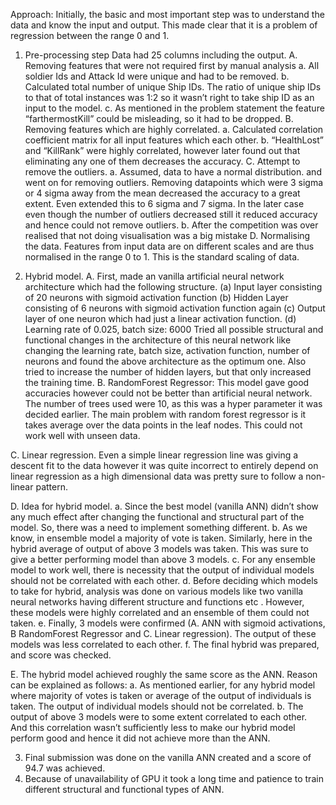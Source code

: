 Approach:
Initially, the basic and most important step was to understand the data and know the input and output. This made clear that it is a problem of regression between the range 0 and 1.
1.	Pre-processing step
Data had 25 columns including the output.
A.	Removing features that were not required first by manual analysis
a.	All soldier Ids and Attack Id were unique and had to be removed.
b.	Calculated total number of unique Ship IDs. The ratio of unique ship IDs to that of total instances was 1:2 so it wasn’t right to take ship ID as an input to the model.
c.	As mentioned in the problem statement	 the feature “farthermostKill” could be misleading, so it had to be dropped.
B.	Removing features which are highly correlated.
a.	Calculated correlation coefficient matrix for all input features which each other.
b.	“HealthLost” and “KillRank” were highly correlated, however later found out that eliminating any one of them decreases the accuracy.
C.	Attempt to remove the outliers.
a.	Assumed, data to have a normal distribution. and went on for removing outliers. Removing datapoints which were 3 sigma or 4 sigma away from the mean decreased the accuracy to a great extent. Even extended this to 6 sigma and 7 sigma. In the later case even though the number of outliers decreased still it reduced accuracy and hence could not remove outliers. 
b.	After the competition was over realised that not doing visualisation was a big mistake
D.	Normalising the data.
Features from input data are on different scales and are thus normalised in the range 0 to 1. This is the standard scaling of data.

2.	Hybrid model.
A.	First, made an vanilla artificial neural network architecture which had the following structure.
(a)	Input layer consisting of 20 neurons with sigmoid activation function
(b)	Hidden Layer consisting of 6 neurons with sigmoid activation function again
(c)	Output layer of one neuron which had just a linear activation function.
(d)	Learning rate of 0.025, batch size: 6000
Tried all possible structural and functional changes in the architecture of this neural network like changing the learning rate, batch size, activation function, number of neurons and found the above architecture as the optimum one.
Also tried to increase the number of hidden layers, but that only increased the training time.
B.	RandomForest Regressor: This model gave good accuracies however could not be better than artificial neural network. The number of trees used were 10, as this was a hyper parameter it was decided earlier. The main problem with random forest regressor is it takes average over the data points in the leaf nodes. This could not work well with unseen data.

C.	Linear regression. Even a simple linear regression line was giving a descent fit to the data however it was quite incorrect to entirely depend on linear regression as a high dimensional data was pretty sure to follow a non-linear pattern.

D.	Idea for hybrid model.
a.	Since the best model (vanilla ANN) didn’t show any much effect after changing the functional and structural part of the model. So, there was a need to implement something different.
b.	As we know, in ensemble model a majority of vote is taken. Similarly, here in the hybrid average of output of above 3 models was taken. This was sure to give a better performing model than above 3 models.
c.	For any ensemble model to work well, there is necessity that the output of individual models should not be correlated with each other.
d.	Before deciding which models to take for hybrid, analysis was done on various models like two vanilla neural networks having different structure and functions etc . However, these models were highly correlated and an ensemble of them could not taken.
e.	Finally, 3 models were confirmed (A. ANN with sigmoid activations, B RandomForest Regressor and C. Linear regression). The output of these models was less correlated to each other.
f.	The final hybrid was prepared, and score was checked.

E.	The hybrid model achieved roughly the same score as the ANN. Reason can be explained as follows:
a.	As mentioned earlier, for any hybrid model where majority of votes is taken or average of the output of individuals is taken. The output of individual models should not be correlated.
b.	The output of above 3 models were to some extent correlated to each other. And this correlation wasn’t sufficiently less to make our hybrid model perform good and hence it did not achieve more than the ANN.

3.	Final submission was done on the vanilla ANN created and a score of 94.7 was achieved.
4.	Because of unavailability of GPU it took a long time and patience to train different structural and functional types of ANN.
 
    
